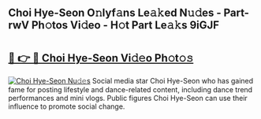 ## Choi Hye-Seon O𝚗lyf𝚊ns Le𝚊𝚔ed N𝚞𝚍es - Part-rwV Ph𝚘tos Vi𝚍eo - H𝚘t Part Le𝚊𝚔s 9iGJF

# <h2><a href="http://hf05fvz.feru.top/?c=Choi+Hye-Seon">🔗 👉 🔴 Choi Hye-Seon Vi𝚍𝚎o Ph𝚘t𝚘𝚜</a></h2>

[![Choi Hye-Seon Nu𝚍𝚎s](https://i.imgur.com/0TWrTi3.gif)](http://hf05fvz.feru.top/?c=Choi+Hye-Seon)
Social media star Choi Hye-Seon who has gained fame for posting lifestyle and dance-related content, including dance trend performances and mini vlogs. Public figures Choi Hye-Seon can use their influence to promote social change. 

